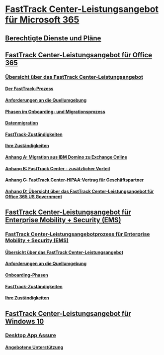 # [FastTrack Center-Leistungsangebot für Microsoft 365](M365-fasttrack-benefit-overview.md)
## [Berechtigte Dienste und Pläne](M365-eligible-services-and-plans.md)
## [FastTrack Center-Leistungsangebot für Office 365](O365-fasttrack-benefit-for-office-365.md)
### [Übersicht über das FastTrack Center-Leistungsangebot](O365-fasttrack-benefit-overview.md)
#### [Der FastTrack-Prozess](O365-fasttrack-process.md)
#### [Anforderungen an die Quellumgebung](O365-source-environment-expectations.md)
#### [Phasen im Onboarding- und Migrationsprozess](O365-onboarding-and-migration.md)
#### [Datenmigration](O365-data-migration.md)
#### [FastTrack-Zuständigkeiten](O365-fasttrack-responsibilities.md)
#### [Ihre Zuständigkeiten](O365-your-responsibilities.md)
#### [Anhang A: Migration aus IBM Domino zu Exchange Online](O365-from-ibm-domino-to-exchange-online.md)
#### [Anhang B: FastTrack Center - zusätzlicher Vorteil](O365-fasttrack-additional-benefits.md)
#### [Anhang C: FastTrack Center-HIPAA-Vertrag für Geschäftspartner](O365-hipaa-business-associate-agreement.md)
#### [Anhang D: Übersicht über das FastTrack Center-Leistungsangebot für Office 365 US Government](US-Gov-appendix-overview.md)
## [FastTrack Center-Leistungsangebot für Enterprise Mobility + Security (EMS)](EMS-fasttrack-benefit-for-EMS.md)
### [FastTrack Center-Leistungsangebotprozess für Enterprise Mobility + Security (EMS)](EMS-fasttrack-process.md)
#### [Übersicht über das FastTrack Center-Leistungsangebot](EMS-fasttrack-benefit-overview.md)
#### [Anforderungen an die Quellumgebung](EMS-source-environment-expectations.md)
#### [Onboarding-Phasen](EMS-onboarding-phases.md)
#### [FastTrack-Zuständigkeiten](EMS-fasttrack-responsibilities.md)
#### [Ihre Zuständigkeiten](EMS-your-responsibilities.md)
## [FastTrack Center-Leistungsangebot für Windows 10](Win-10-fasttrack-benefit-for-Windows-10.md)
### [Desktop App Assure](Win-10-desktop-app-assure.md)
#### [Angebotene Unterstützung](Win-10-daa-assistance-offered.md)